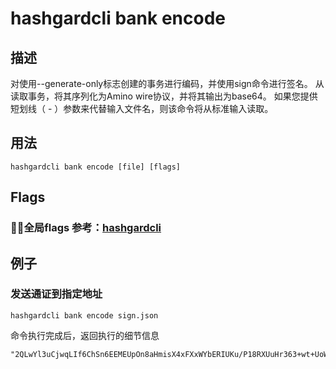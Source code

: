 # hashgardcli bank encode

## 描述

对使用--generate-only标志创建的事务进行编码，并使用sign命令进行签名。
从<file>读取事务，将其序列化为Amino wire协议，并将其输出为base64。
如果您提供短划线（ - ）参数来代替输入文件名，则该命令将从标准输入读取。
## 用法

```
hashgardcli bank encode [file] [flags]
```
## Flags

 ### 全局flags 参考：[hashgardcli](../README.md)

## 例子

### 发送通证到指定地址

```
hashgardcli bank encode sign.json
```

命令执行完成后，返回执行的细节信息

```
"2QLwYl3uCjwqLIf6ChSn6EEMEUpOn8aHmisX4xFXxWYbERIUKu/P18RXUuHr363+wt+UoWPHPGAaCgoEZ2FyZBICMTASBBDAmgwajgIKfiLB9+IIAhIm61rphyED30pWrLHFH6T+RX4kqgkSg8CvPDDkgSwwxpgMg2/CVB4SJuta6YchA5l0etexBHD8jaIC+QrpuVtxsRt5q1/3vx3ooQrZOOzCEibrWumHIQNRtYp0E4MQlDy4xrtq0zGNTCcGryjsh4yKOTIiThQP7RKLAQoFCAMSAWASQBJWW1uqYiw5nfvJhtVSz1WLkCva/+X4rbF7wzjbYmq1TxUs6n/A5G7MjwTgkDpn7jJIRbfktU6shclGbmhNuNoSQNo9kE5rVvHhLajjwJMnndI//e6vaYYN+ClfeYL36dMHe1dLpiqMo/xV/1k7w+4mDVktrLG8I6c7SLYIDnAk3gs="

```
